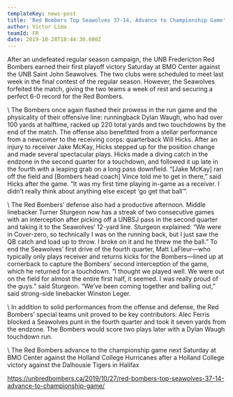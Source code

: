 ```yaml
---
templateKey: news-post
title: 'Red Bombers Top Seawolves 37-14, Advance to Championship Game'
author: Victor Lima
teamId: FR
date: 2019-10-28T18:44:30.600Z
---
```

 After an undefeated regular season campaign, the UNB Fredericton Red Bombers earned their first playoff victory Saturday at BMO Center against the UNB Saint John Seawolves.  The two clubs were scheduled to meet last week in the final contest of the regular season. However, the Seawolves forfeited the match, giving the two teams a week of rest and securing a perfect 6-0 record for the Red Bombers.  



\    The Bombers once again flashed their prowess in the run game and the physicality of their offensive line: runningback Dylan Waugh, who had over 100 yards at halftime, racked up 220 total yards and two touchdowns by the end of the match.   The offense also benefitted from a stellar performance from a newcomer to the receiving corps: quarterback Will Hicks. After an injury to receiver Jake McKay, Hicks stepped up for the position change and made several spectacular plays. Hicks made a diving catch in the endzone in the second quarter for a touchdown, and followed it up late in the fourth with a leaping grab on a long pass downfield.  “\[Jake McKay] ran off the field and \[Bombers head coach] Vince told me to get in there,” said Hicks after the game. “It was my first time playing in-game as a receiver. I didn’t really think about anything else except ‘go get that ball’”.



\    The Red Bombers’ defense also had a productive afternoon.  Middle linebacker Turner Sturgeon now has a streak of two consecutive games with an interception after picking off a UNBSJ pass in the second quarter and taking it to the Seawolves’ 12-yard line.  Sturgeon explained: “We were in Cover-zero, so technically I was on the running back, but I just saw the QB catch and load up to throw. I broke on it and he threw me the ball.” To end the Seawolves’ first drive of the fourth quarter, Matt LaFleur—who typically only plays receiver and returns kicks for the Bombers—lined up at cornerback to capture the Bombers’ second interception of the game, which he returned for a touchdown.  “I thought we played well. We were out on the field for almost the entire first half, it seemed. I was really proud of the guys.” said Sturgeon. “We’ve been coming together and balling out,” said strong-side linebacker Winston Leger.



\    In addition to solid performances from the offense and defense, the Red Bombers’ special teams unit proved to be key contributors: Alec Ferris blocked a Seawolves punt in the fourth quarter and took it seven yards from the endzone.  The Bombers would score two plays later with a Dylan Waugh touchdown run.  



\    The Red Bombers advance to the championship game next Saturday at BMO Center against the Holland College Hurricanes after a Holland College victory against the Dalhousie Tigers in Halifax



https://unbredbombers.ca/2019/10/27/red-bombers-top-seawolves-37-14-advance-to-championship-game/
